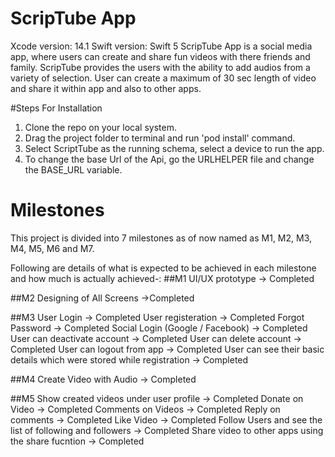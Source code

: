 #  ScripTube App
Xcode version: 14.1
Swift version: Swift 5
ScripTube App is a social media app, where users can create and share fun videos with there friends and family.
ScripTube provides the users with the ability to add audios from a variety of selection.
User can create a maximum of 30 sec length of video and share it within app and also to other apps.

#Steps For Installation
1. Clone the repo on your local system.
2. Drag the project folder to terminal and run 'pod install' command.
3. Select ScriptTube as the running schema, select a device to run the app.
4. To change the base Url of the Api, go the URLHELPER file and change the BASE_URL variable.

# Milestones
This project is divided into 7 milestones as of now named as M1, M2, M3, M4, M5, M6 and M7.

Following are details of what is expected to be achieved in each milestone and how much is actually achieved-:
##M1
UI/UX prototype -> Completed

##M2
Designing of All Screens ->Completed

##M3
User Login -> Completed
User registeration -> Completed
Forgot Password -> Completed
Social Login (Google / Facebook) -> Completed
User can deactivate account -> Completed
User can delete account -> Completed
User can logout from app -> Completed
User can see their basic details which were stored while registration -> Completed

##M4
Create Video with Audio -> Completed

##M5
Show created videos under user profile -> Completed
Donate on Video -> Completed
Comments on Videos -> Completed
Reply on comments -> Completed
Like Video -> Completed
Follow Users and see the list of following and followers -> Completed
Share video to other apps using the share fucntion -> Completed
